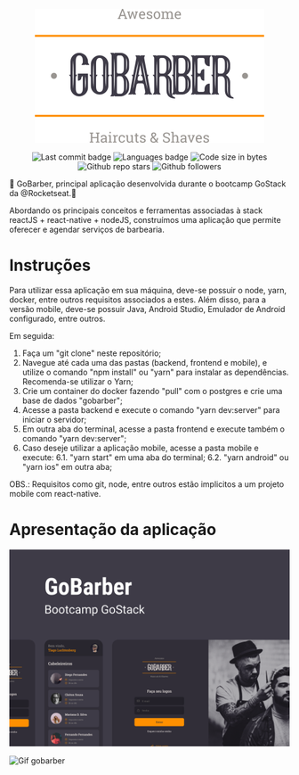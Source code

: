 <p align="center">
 <a>
  <img src="https://github.com/niltoneapontes/gobarber/blob/master/gobarberLogo.svg" alt="gobarber logo" />
 </a>
</p>

<p align="center">
 <a>
  <img src="https://img.shields.io/github/last-commit/niltoneapontes/gobarber" alt="Last commit badge" />
 </a>
 <a>
  <img src="https://img.shields.io/github/languages/count/niltoneapontes/gobarber" alt="Languages badge" />
 </a>
 <a>
  <img src="https://img.shields.io/github/languages/code-size/niltoneapontes/gobarber" alt="Code size in bytes" />
 </a>
 <a>
  <img src="https://img.shields.io/github/stars/niltoneapontes/gobarber?style=social" alt="Github repo stars" />
 </a>
 <a>
  <img src="https://img.shields.io/github/followers/niltoneapontes?style=social" alt="Github followers" />
 </a>
</p>

💈 GoBarber, principal aplicação desenvolvida durante o bootcamp GoStack da @Rocketseat.🚀

Abordando os principais conceitos e ferramentas associadas à stack reactJS + react-native + nodeJS, construímos uma aplicação que permite oferecer e agendar serviços de barbearia.

# Instruções

Para utilizar essa aplicação em sua máquina, deve-se possuir o node, yarn, docker, entre outros requisitos associados a estes.
Além disso, para a versão mobile, deve-se possuir Java, Android Studio, Emulador de Android configurado, entre outros.

Em seguida:

1. Faça um "git clone" neste repositório;
2. Navegue até cada uma das pastas (backend, frontend e mobile), e utilize o comando "npm install" ou "yarn" para instalar as dependências. Recomenda-se utilizar o Yarn;
3. Crie um container do docker fazendo "pull" com o postgres e crie uma base de dados "gobarber";
4. Acesse a pasta backend e execute o comando "yarn dev:server" para iniciar o servidor;
5. Em outra aba do terminal, acesse a pasta frontend e execute também o comando "yarn dev:server";
6. Caso deseje utilizar a aplicação mobile, acesse a pasta mobile e execute:
 6.1. "yarn start" em uma aba do terminal;
 6.2. "yarn android" ou "yarn ios" em outra aba;

OBS.: Requisitos como git, node, entre outros estão implicitos a um projeto mobile com react-native.

# Apresentação da aplicação

![Capa gobarber](https://github.com/niltoneapontes/gobarber/blob/master/gobarber.png)

![Gif gobarber](https://github.com/niltoneapontes/gobarber/blob/master/out.gif)


